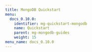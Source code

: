 ```yaml
---
title: MongoDB Quickstart
menu:
  docs_0.10.0:
    identifier: mg-quickstart-mongodb
    name: Quickstart
    parent: mg-mongodb-guides
    weight: 15
menu_name: docs_0.10.0
---
```

